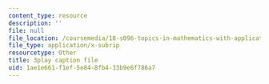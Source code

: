 ```yaml
---
content_type: resource
description: ''
file: null
file_location: /coursemedia/18-s096-topics-in-mathematics-with-applications-in-finance-fall-2013/1ae1e661f1ef5e848fb433b9e6f786a7_f9XFM8YLccg.vtt
file_type: application/x-subrip
resourcetype: Other
title: 3play caption file
uid: 1ae1e661-f1ef-5e84-8fb4-33b9e6f786a7
---
```

